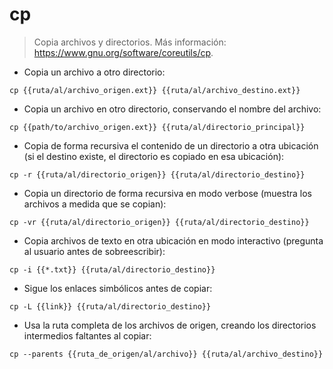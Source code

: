 # cp

> Copia archivos y directorios.
> Más información: <https://www.gnu.org/software/coreutils/cp>.

- Copia un archivo a otro directorio:

`cp {{ruta/al/archivo_origen.ext}} {{ruta/al/archivo_destino.ext}}`

- Copia un archivo en otro directorio, conservando el nombre del archivo:

`cp {{path/to/archivo_origen.ext}} {{ruta/al/directorio_principal}}`

- Copia de forma recursiva el contenido de un directorio a otra ubicación (si el destino existe, el directorio es copiado en esa ubicación):

`cp -r {{ruta/al/directorio_origen}} {{ruta/al/directorio_destino}}`

- Copia un directorio de forma recursiva en modo verbose (muestra los archivos a medida que se copian):

`cp -vr {{ruta/al/directorio_origen}} {{ruta/al/directorio_destino}}`

- Copia archivos de texto en otra ubicación en modo interactivo (pregunta al usuario antes de sobreescribir):

`cp -i {{*.txt}} {{ruta/al/directorio_destino}}`

- Sigue los enlaces simbólicos antes de copiar:

`cp -L {{link}} {{ruta/al/directorio_destino}}`

- Usa la ruta completa de los archivos de origen, creando los directorios intermedios faltantes al copiar:

`cp --parents {{ruta_de_origen/al/archivo}} {{ruta/al/archivo_destino}}`
